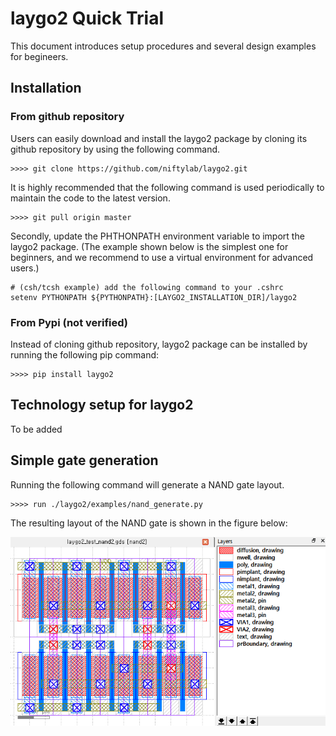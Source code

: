 # laygo2 Quick Trial

This document introduces setup procedures and several design examples for begineers.

<!--
* **[Quick installation and setup](#Quick-Installation-and-Setup)** describes the installation and set up procedure of 
laygo in linux environments.
* **[Technology setup](#Technology-Setup)** illustrates how to set up laygo2 for new technology nodes.
* **[simple-gates](#Simple-Gates)**: introduces layout generators for simple logic gates.
-->

## Installation 

### From github repository

Users can easily download and install the laygo2 package by cloning its github 
repository by using the following command.

    >>>> git clone https://github.com/niftylab/laygo2.git

It is highly recommended that the following command is used periodically to maintain the code to the latest version.

    >>>> git pull origin master

Secondly, update the PHTHONPATH environment variable to import the laygo2 package.
(The example shown below is the simplest one for beginners, and we recommend to use a virtual environment for 
advanced users.)

    # (csh/tcsh example) add the following command to your .cshrc
    setenv PYTHONPATH ${PYTHONPATH}:[LAYGO2_INSTALLATION_DIR]/laygo2

### From Pypi (not verified)

Instead of cloning github repository, laygo2 package can be installed by running the following pip command:

    >>>> pip install laygo2

## Technology setup for laygo2

To be added

## Simple gate generation

Running the following command will generate a NAND gate layout.

    >>>> run ./laygo2/examples/nand_generate.py
    
The resulting layout of the NAND gate is shown in the figure below:

![laygo2 nand gate](../assets/img/user_guide_nandgate.png "laygo2 NAND gate layout")
